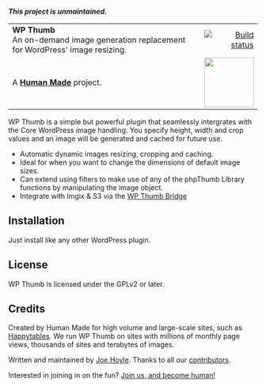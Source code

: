 _**This project is unmaintained.**_

<table width="100%">
	<tr>
		<td align="left" width="70">
			<strong>WP Thumb</strong><br />
			An on-demand image generation replacement for WordPress' image resizing.
		</td>
		<td align="right" width="20%">
			<a href="https://travis-ci.org/humanmade/WPThumb">
				<img src="https://api.travis-ci.org/humanmade/WPThumb.svg?branch=master" alt="Build status">
			</a>
		</td>
	</tr>
	<tr>
		<td>
			A <strong><a href="https://hmn.md/">Human Made</a></strong> project.
		</td>
		<td align="center">
			<img src="https://hmn.md/content/themes/hmnmd/assets/images/hm-logo.svg" width="100" />
		</td>
	</tr>
</table>

WP Thumb is a simple but powerful plugin that seamlessly intergrates with the Core WordPress image handling. You specify height, width and crop values and an image will be generated and cached for future use.

* Automatic dynamic images resizing, cropping and caching.
* Ideal for when you want to change the dimensions of default image sizes.
* Can extend using filters to make use of any of the phpThumb Library functions by manipulating the image object.
* Integrate with Imgix & S3 via the [WP Thumb Bridge](https://github.com/humanmade/wpthumb-bridge)

## Installation 

Just install like any other WordPress plugin.

## License
WP Thumb is licensed under the GPLv2 or later.

## Credits
Created by Human Made for high volume and large-scale sites, such as [Happytables](http://happytables.com/). We run WP Thumb on sites with millions of monthly page views, thousands of sites and terabytes of images.

Written and maintained by [Joe Hoyle](https://github.com/joehoyle). Thanks to all our [contributors](https://github.com/humanmade/WPThumb/graphs/contributors).

Interested in joining in on the fun? [Join us, and become human!](https://hmn.md/is/hiring/)
